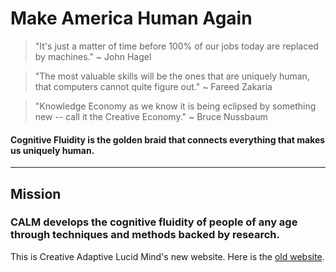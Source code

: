 # Make America Human Again

> "It's just a matter of time before 100% of our jobs today are replaced by machines."
  ~ John Hagel

> "The most valuable skills will be the ones that are uniquely human, that computers cannot quite figure out."
  ~ Fareed Zakaria
  
> "Knowledge Economy as we know it is being eclipsed by something new -- call it the Creative Economy."
  ~ Bruce Nussbaum

#### Cognitive Fluidity is the golden braid that connects everything that makes us uniquely human. 


------


## Mission
### CALM develops the cognitive fluidity of people of any age through techniques and methods backed by research.

This is Creative Adaptive Lucid Mind's new website. Here is the [old website](https://samhitavasu.github.io/gocalm.github.io).
